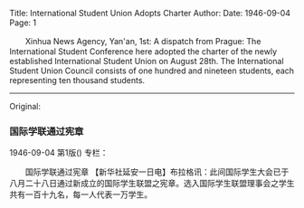 Title: International Student Union Adopts Charter
Author:
Date: 1946-09-04
Page: 1

　　Xinhua News Agency, Yan'an, 1st: A dispatch from Prague: The International Student Conference here adopted the charter of the newly established International Student Union on August 28th. The International Student Union Council consists of one hundred and nineteen students, each representing ten thousand students.



<hr /> 

Original: 


### 国际学联通过宪章

1946-09-04
第1版()
专栏：

　　国际学联通过宪章
    【新华社延安一日电】布拉格讯：此间国际学生大会已于八月二十八日通过新成立的国际学生联盟之宪章。选入国际学生联盟理事会之学生共有一百十九名，每一人代表一万学生。
